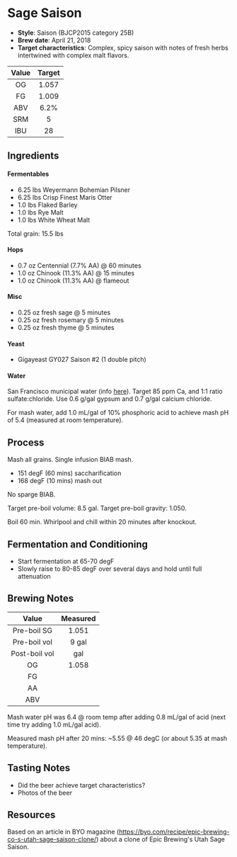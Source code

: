# Sage Saison

* **Style**: Saison (BJCP2015 category 25B)
* **Brew date**: April 21, 2018
* **Target characteristics**: Complex, spicy saison with notes of fresh herbs intertwined with complex malt flavors.

| Value      | Target |
| :--------: |:------:|
| OG         | 1.057  | 
| FG         | 1.009  | 
| ABV        | 6.2%   |   
| SRM        | 5      |   
| IBU        | 28     |   

## Ingredients

#### Fermentables

* 6.25 lbs Weyermann Bohemian Pilsner
* 6.25 lbs Crisp Finest Maris Otter
* 1.0 lbs Flaked Barley
* 1.0 lbs Rye Malt
* 1.0 lbs White Wheat Malt

Total grain: 15.5 lbs

#### Hops

* 0.7 oz Centennial (7.7% AA) @ 60 minutes
* 1.0 oz Chinook (11.3% AA) @ 15 minutes
* 1.0 oz Chinook (11.3% AA) @ flameout

#### Misc

* 0.25 oz fresh sage @ 5 minutes
* 0.25 oz fresh rosemary @ 5 minutes
* 0.25 oz fresh thyme @ 5 minutes

#### Yeast

* Gigayeast GY027 Saison #2 (1 double pitch)

#### Water

San Francisco municipal water (info [here](/docs/water.md)). Target 85 ppm Ca, and 1:1 ratio sulfate:chloride. Use 0.6 g/gal gypsum and 0.7 g/gal calcium chloride.

For mash water, add 1.0 mL/gal of 10% phosphoric acid to achieve mash pH of 5.4 (measured at room temperature).

## Process

Mash all grains. Single infusion BIAB mash.

* 151 degF (60 mins) saccharification
* 168 degF (10 mins) mash out

No sparge BIAB.

Target pre-boil volume: 8.5 gal. Target pre-boil gravity: 1.050.

Boil 60 min. Whirlpool and chill within 20 minutes after knockout.

## Fermentation and Conditioning

* Start fermentation at 65-70 degF
* Slowly raise to 80-85 degF over several days and hold until full attenuation

## Brewing Notes



| Value         | Measured  |
| :-----------: |:---------:|
| Pre-boil SG   | 1.051     |
| Pre-boil vol  | 9 gal     |
| Post-boil vol |  gal   |
| OG            | 1.058     | 
| FG            |           | 
| AA            |           | 
| ABV           |           | 


Mash water pH was 6.4 @ room temp after adding 0.8 mL/gal of acid (next time try adding 1.0 mL/gal acid).

Measured mash pH after 20 mins: ~5.55 @ 46 degC (or about 5.35 at mash temperature).




## Tasting Notes

* Did the beer achieve target characteristics?
* Photos of the beer

## Resources

Based on an article in BYO magazine (https://byo.com/recipe/epic-brewing-co-s-utah-sage-saison-clone/) about a clone of Epic Brewing's Utah Sage Saison.
